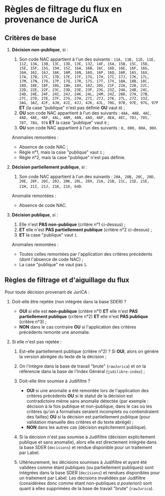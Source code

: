 # Règles de filtrage du flux en provenance de JuriCA

## Critères de base

1. **Décision non-publique**, si :

   1. Son code NAC appartient à l'un des suivants : `11A, 11B, 11D, 11E, 11Z, 13A, 13B, 13C, 13D, 13E, 13Z, 14F, 15A, 15B, 15C, 15D, 15E, 15F, 15G, 15H, 15Z, 16A, 16B, 16C, 16D, 16E, 16F, 16G, 16H, 16I, 16J, 16K, 16M, 16N, 16O, 16P, 16Q, 16R, 16S, 16X, 17A, 17B, 17C, 17D, 17E, 17F, 17G, 17H, 17I, 17J, 17K, 17L, 17M, 17N, 17O, 17P, 17Q, 17R, 17S, 17T, 17X, 18A, 18B, 18C, 18D, 18E, 18F, 18G, 18H, 18X, 18Z, 20G, 21F, 22A, 22B, 22C, 22D, 22E, 22F, 23C, 23D, 23E, 23F, 23G, 23Z, 24A, 24B, 24C, 24D, 24E, 24F, 24I, 24J, 24K, 24L, 24M, 24Z, 26D, 27A, 27B, 27C, 27D, 27E, 27F, 27G, 27H, 27I, 27J, 27K, 27L, 27Z, 33Z, 3AG, 3AZ, 4JF, 4JH, 4JI, 4JJ, 4JK, 4JL, 70G, 97B, 97E, 97G, 97P` **ET** (la case "publique" n'est pas définie **OU** vaut `0`) ;
   1. **OU** son code NAC appartient à l'un des suivants : `4AA, 4AB, 4AC, 4AD, 4AE, 4AF, 4AL, 4AM, 4AN, 4AO, 4AP, 4EA, 4EC, 70J, 78S, 78T, 78U, 97A` **ET** la case "publique" vaut `0` ;
   1. **OU** son code NAC appartient à l'un des suivants : `0, 000, 00A, 00X`.

   Anomalies remontées :

   - Absence de code NAC ;
   - Règle n°1, mais la case "publique" vaut `1` ;
   - Règle n°2, mais la case "publique" n'est pas définie.

1. **Décision partiellement publique**, si :

   1. Son code NAC appartient à l'un des suivants : `20A, 20B, 20C, 20D, 20E, 20F, 20I, 20J, 20K, 20L, 20X, 21A, 21B, 21C, 21D, 21E, 21H, 21I, 21J, 21K, 21X, 64D`.

   Anomalie remontées :

   - Absence de code NAC.

1. **Décision publique**, si :

   1. Elle n'est **PAS non-publique** (critère n°1 ci-dessus) ;
   1. **ET** elle n'est **PAS partiellement publique** (critère n°2 ci-dessus) ;
   1. **ET** la case "publique" vaut `1`.

   Anomalies remontées :

   - Toutes celles remontées par l'application des critères précédents (dont l'absence de code NAC) ;
   - La case "publique" ne vaut pas `1`.

## Règles de filtrage et d'aiguillage du flux

Pour toute décision provenant de JuriCA :

1. Doit-elle être rejetée (non intégrée dans la base SDER) ?

   - **OUI** si elle est **non-publique** (critère n°1) **ET** elle n'est **PAS partiellement publique** (critère n°2) **ET** elle n'est **PAS publique** (critère n°3) ;
   - **NON** dans le cas contraire **OU** si l'application des critères précédents remonte une anomalie.

2. Si elle n'est pas rejetée :

   1. Est-elle partiellement publique (critère n°2) ? Si **OUI**, alors on génère la version abrégée du texte de la décision ;
   1. On l'intègre dans la base de travail "brute" (`rawJurica`) et on la référencie dans la base de l'Index Général (`judilibre-index`) ;
   1. Doit-elle être soumise à Judifiltre ?

      - **OUI** si une anomalie a été remontée lors de l'application des critères précédents **OU** si le statut de la décision est contradictoire même sans anomalie détectée (par exemple : décision à la fois publique et non-publique, dans le cas où les critères qu'on a formalisés seraient incomplets ou contiendraient des failles) **OU** si la décision est partiellement publique (pour validation manuelle des critères et du texte abrégé) ;
      - **NON** dans les autres cas (décision explicitement publique).

   1. Si la décision n'est pas soumise à Judifiltre (décision explicitement publique et sans anomalie), alors elle est directement intégrée dans la base SDER (`decisions`) et rendue disponible pour un traitement par Label.
   1. Ultérieurement, les décisions soumises à Judifiltre et ayant été validées comme étant publiques (ou partiellement publiques) sont intégrées dans la base SDER (`decisions`) et rendues disponibles pour un traitement par Label. Les décisions invalidées par Judifiltre (considérées donc comme étant non-publiques _a posteriori_) sont quant à elles supprimées de la base de travail "brute" (`rawJurica`).

